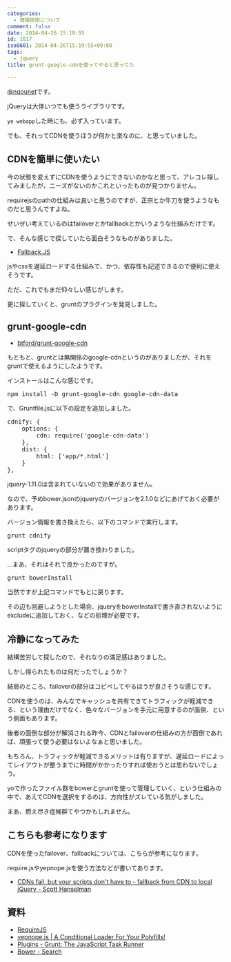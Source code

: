 ```yaml
---
categories:
  - 情報技術について
comment: false
date: 2014-04-26 15:19:55
id: 1817
iso8601: 2014-04-26T15:19:55+09:00
tags:
  - jquery
title: grunt-google-cdnを使ってやると思ってた

---
```


<p><a href="https://twitter.com/nqounet">@nqounet</a>です。</p>

<p>jQueryは大体いつでも使うライブラリです。</p>

<p><code>ye webapp</code>した時にも、必ず入っています。</p>

<p>でも、それってCDNを使うほうが何かと楽なのに、と思っていました。</p>



<h2>CDNを簡単に使いたい</h2>

<p>今の状態を変えずにCDNを使うようにできないのかなと思って、アレコレ探してみましたが、ニーズがないのかこれといったものが見つかりません。</p>

<p>requirejsのpathの仕組みは良いと思うのですが、正宗とか牛刀を使うようなものだと思うんですよね。</p>

<p>せいぜい考えているのはfailoverとかfallbackとかいうような仕組みだけです。</p>

<p>で、そんな感じで探していたら面白そうなものがありました。</p>

<ul>
<li><a href="http://fallback.io/">Fallback.JS</a></li>
</ul>

<p>jsやcssを遅延ロードする仕組みで、かつ、依存性も記述できるので便利に使えそうです。</p>

<p>ただ、これでもまだ仰々しい感じがします。</p>

<p>更に探していくと、gruntのプラグインを発見しました。</p>

<h2>grunt-google-cdn</h2>

<ul>
<li><a href="https://github.com/btford/grunt-google-cdn">btford/grunt-google-cdn</a></li>
</ul>

<p>もともと、gruntとは無関係のgoogle-cdnというのがありましたが、それをgruntで使えるようにしたようです。</p>

<p>インストールはこんな感じです。</p>

<pre class="lang:shell">
npm install -D grunt-google-cdn google-cdn-data
</pre>

<p>で、Gruntfile.jsに以下の設定を追加しました。</p>

<pre class="lang:js">
cdnify: {
    options: {
        cdn: require('google-cdn-data')
    },
    dist: {
        html: ['app/*.html']
    }
},
</pre>

<p>jquery-1.11.0は含まれていないので効果がありません。</p>

<p>なので、予めbower.jsonのjqueryのバージョンを2.1.0などにあげておく必要があります。</p>

<p>バージョン情報を書き換えたら、以下のコマンドで実行します。</p>

<pre class="lang:shell">
grunt cdnify
</pre>

<p>scriptタグのjqueryの部分が置き換わりました。</p>

<p>…まあ、それはそれで良かったのですが。</p>

<pre class="lang:shell">
grunt bowerInstall
</pre>

<p>当然ですが上記コマンドでもとに戻ります。</p>

<p>その辺も回避しようとした場合、jqueryをbowerInstallで書き直されないようにexcludeに追加しておく、などの処理が必要です。</p>

<h2>冷静になってみた</h2>

<p>結構苦労して探したので、それなりの満足感はありました。</p>

<p>しかし得られたものは何だったでしょうか？</p>

<p>結局のところ、failoverの部分はコピペしてやるほうが良さそうな感じです。</p>

<p>CDNを使うのは、みんなでキャッシュを共有できてトラフィックが軽減できる、という理由だけでなく、色々なバージョンを手元に用意するのが面倒、という側面もあります。</p>

<p>後者の面倒な部分が解消される昨今、CDNとfailoverの仕組みの方が面倒であれば、頑張って使う必要はないよなぁと思いました。</p>

<p>もちろん、トラフィックが軽減できるメリットは有りますが、遅延ロードによってレイアウトが整うまでに時間がかかったりすれば使おうとは思わないでしょう。</p>

<p>yoで作ったファイル群をbowerとgruntを使って管理していく、という仕組みの中で、あえてCDNを選択をするのは、方向性がズレている気がしました。</p>

<p>まあ、燃え尽き症候群てやつかもしれません。</p>

<h2>こちらも参考になります</h2>

<p>CDNを使ったfailover、fallbackについては、こちらが参考になります。</p>

<p>require.jsやyepnope.jsを使う方法などが書いてあります。</p>

<ul>
<li><a href="http://www.hanselman.com/blog/CDNsFailButYourScriptsDontHaveToFallbackFromCDNToLocalJQuery.aspx">CDNs fail, but your scripts don't have to - fallback from CDN to local jQuery - Scott Hanselman</a></li>
</ul>

<h2>資料</h2>

<ul>
<li><a href="http://requirejs.org/">RequireJS</a></li>
<li><a href="http://yepnopejs.com/">yepnope.js | A Conditional Loader For Your Polyfills!</a></li>
<li><a href="http://gruntjs.com/plugins">Plugins - Grunt: The JavaScript Task Runner</a></li>
<li><a href="http://bower.io/search/">Bower - Search</a></li>
</ul>
    	